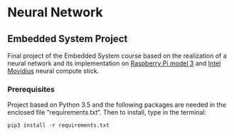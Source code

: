 # Neural Network
## Embedded System Project

Final project of the Embedded System course based on the realization of a neural network and its implementation on
[Raspberry Pi model 3](https://www.raspberrypi.org/products/raspberry-pi-3-model-b/) and [Intel Movidius](https://software.intel.com/en-us/neural-compute-stick) neural compute stick.


### Prerequisites
Project based on Python 3.5 and the following packages are needed in the enclosed file “requirements.txt“.
Then to install, type in the terminal:
```shell
pip3 install -r requirements.txt
```
